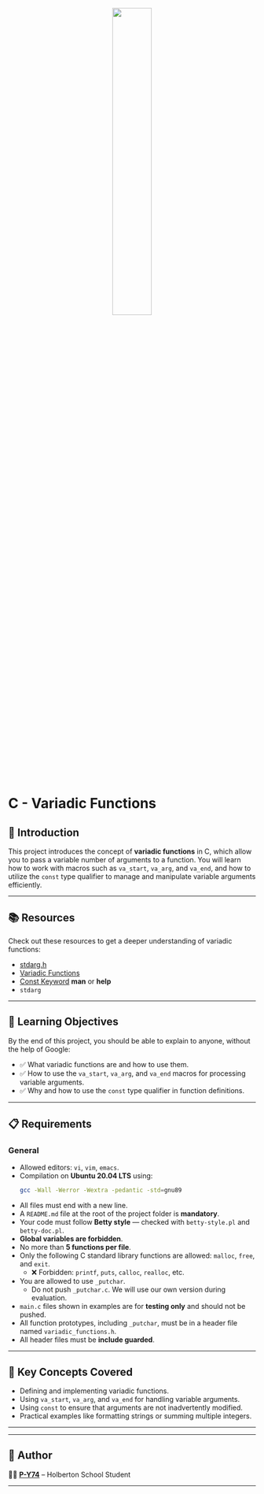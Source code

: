 <p align="center">
   <img src="https://github.com/user-attachments/assets/7d564981-cb81-43e7-819a-25ffcfc5bd72" width=40% height=40%/>
</p>

# C - Variadic Functions

## 📌 Introduction
This project introduces the concept of **variadic functions** in C, which allow you to pass a variable number of arguments to a function. You will learn how to work with macros such as `va_start`, `va_arg`, and `va_end`, and how to utilize the `const` type qualifier to manage and manipulate variable arguments efficiently.

---

## 📚 Resources
Check out these resources to get a deeper understanding of variadic functions:

- [stdarg.h](https://en.wikipedia.org/wiki/Stdarg.h)
- [Variadic Functions](https://www.gnu.org/software/libc/manual/html_node/Variadic-Functions.html)
- [Const Keyword](https://www.youtube.com/watch?v=1W4oyuOdXv8)
**man** or **help**  
- `stdarg`

---

## 🎯 Learning Objectives
By the end of this project, you should be able to explain to anyone, without the help of Google:

- ✅ What variadic functions are and how to use them.
- ✅ How to use the `va_start`, `va_arg`, and `va_end` macros for processing variable arguments.
- ✅ Why and how to use the `const` type qualifier in function definitions.

---

## 📋 Requirements

### General
- Allowed editors: `vi`, `vim`, `emacs`.
- Compilation on **Ubuntu 20.04 LTS** using:
  ```sh
  gcc -Wall -Werror -Wextra -pedantic -std=gnu89
  ```
- All files must end with a new line.
- A `README.md` file at the root of the project folder is **mandatory**.
- Your code must follow **Betty style** — checked with `betty-style.pl` and `betty-doc.pl`.
- **Global variables are forbidden**.
- No more than **5 functions per file**.
- Only the following C standard library functions are allowed: `malloc`, `free`, and `exit`.
  - ❌ Forbidden: `printf`, `puts`, `calloc`, `realloc`, etc.
- You are allowed to use `_putchar`.
  - Do not push `_putchar.c`. We will use our own version during evaluation.
- `main.c` files shown in examples are for **testing only** and should not be pushed.
- All function prototypes, including `_putchar`, must be in a header file named `variadic_functions.h`.
- All header files must be **include guarded**.

---

## 🧠 Key Concepts Covered
- Defining and implementing variadic functions.
- Using `va_start`, `va_arg`, and `va_end` for handling variable arguments.
- Using `const` to ensure that arguments are not inadvertently modified.
- Practical examples like formatting strings or summing multiple integers.

---



---

## 👤 Author
👨‍💻 **[P-Y74](https://github.com/P-Y74)** – Holberton School Student

---

